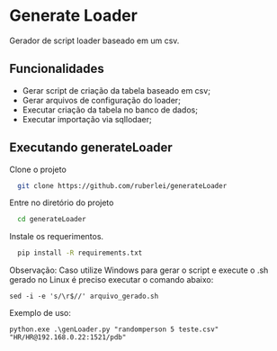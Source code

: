
# Generate Loader

Gerador de script loader baseado em um csv.   
## Funcionalidades

- Gerar script de criação da tabela baseado em csv;
- Gerar arquivos de configuração do loader;
- Executar criação da tabela no banco de dados;
- Executar importação via sqllodaer;

## Executando generateLoader

Clone o projeto

```bash
  git clone https://github.com/ruberlei/generateLoader
```

Entre no diretório do projeto

```bash
  cd generateLoader
```

Instale os requerimentos.

```bash
  pip install -R requirements.txt
```

Observação: Caso utilize Windows para gerar o script e execute o .sh gerado no Linux é preciso executar o comando abaixo:

```
sed -i -e 's/\r$//' arquivo_gerado.sh
```

Exemplo de uso:

```
python.exe .\genLoader.py "randomperson 5 teste.csv" "HR/HR@192.168.0.22:1521/pdb"
```